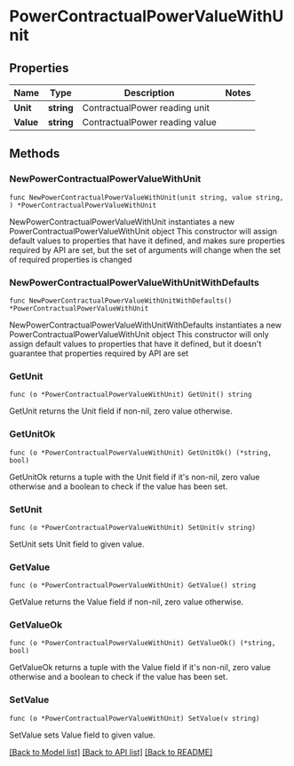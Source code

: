 # PowerContractualPowerValueWithUnit

## Properties

Name | Type | Description | Notes
------------ | ------------- | ------------- | -------------
**Unit** | **string** | ContractualPower reading unit | 
**Value** | **string** | ContractualPower reading value | 

## Methods

### NewPowerContractualPowerValueWithUnit

`func NewPowerContractualPowerValueWithUnit(unit string, value string, ) *PowerContractualPowerValueWithUnit`

NewPowerContractualPowerValueWithUnit instantiates a new PowerContractualPowerValueWithUnit object
This constructor will assign default values to properties that have it defined,
and makes sure properties required by API are set, but the set of arguments
will change when the set of required properties is changed

### NewPowerContractualPowerValueWithUnitWithDefaults

`func NewPowerContractualPowerValueWithUnitWithDefaults() *PowerContractualPowerValueWithUnit`

NewPowerContractualPowerValueWithUnitWithDefaults instantiates a new PowerContractualPowerValueWithUnit object
This constructor will only assign default values to properties that have it defined,
but it doesn't guarantee that properties required by API are set

### GetUnit

`func (o *PowerContractualPowerValueWithUnit) GetUnit() string`

GetUnit returns the Unit field if non-nil, zero value otherwise.

### GetUnitOk

`func (o *PowerContractualPowerValueWithUnit) GetUnitOk() (*string, bool)`

GetUnitOk returns a tuple with the Unit field if it's non-nil, zero value otherwise
and a boolean to check if the value has been set.

### SetUnit

`func (o *PowerContractualPowerValueWithUnit) SetUnit(v string)`

SetUnit sets Unit field to given value.


### GetValue

`func (o *PowerContractualPowerValueWithUnit) GetValue() string`

GetValue returns the Value field if non-nil, zero value otherwise.

### GetValueOk

`func (o *PowerContractualPowerValueWithUnit) GetValueOk() (*string, bool)`

GetValueOk returns a tuple with the Value field if it's non-nil, zero value otherwise
and a boolean to check if the value has been set.

### SetValue

`func (o *PowerContractualPowerValueWithUnit) SetValue(v string)`

SetValue sets Value field to given value.



[[Back to Model list]](../README.md#documentation-for-models) [[Back to API list]](../README.md#documentation-for-api-endpoints) [[Back to README]](../README.md)


